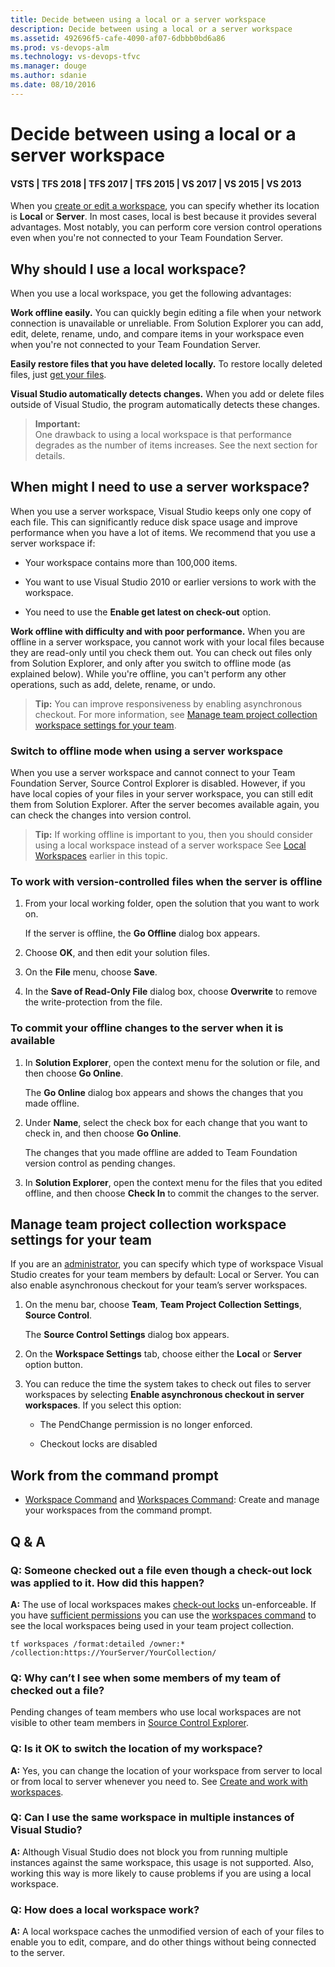 ```yaml
---
title: Decide between using a local or a server workspace
description: Decide between using a local or a server workspace
ms.assetid: 492696f5-cafe-4090-af07-6dbbb0bd6a86
ms.prod: vs-devops-alm
ms.technology: vs-devops-tfvc
ms.manager: douge
ms.author: sdanie
ms.date: 08/10/2016
---
```


# Decide between using a local or a server workspace

#### VSTS | TFS 2018 | TFS 2017 | TFS 2015 | VS 2017 | VS 2015 | VS 2013

When you [create or edit a workspace](create-work-workspaces.md), you can specify whether its location is **Local** or **Server**. In most cases, local is best because it provides several advantages. Most notably, you can perform core version control operations even when you're not connected to your Team Foundation Server.

<a name="local"></a>

## Why should I use a local workspace?

When you use a local workspace, you get the following advantages:

**Work offline easily.** You can quickly begin editing a file when your network connection is unavailable or unreliable. From Solution Explorer you can add, edit, delete, rename, undo, and compare items in your workspace even when you're not connected to your Team Foundation Server.

**Easily restore files that you have deleted locally.** To restore locally deleted files, just [get your files](develop-your-app-team-foundation-version-control.md).

**Visual Studio automatically detects changes.** When you add or delete files outside of Visual Studio, the program automatically detects these changes.

>**Important:**  
>One drawback to using a local workspace is that performance degrades as the number of items increases. See the next section for details.

## When might I need to use a server workspace?

When you use a server workspace, Visual Studio keeps only one copy of each file. This can significantly reduce disk space usage and improve performance when you have a lot of items. We recommend that you use a server workspace if:

-   Your workspace contains more than 100,000 items.

-   You want to use Visual Studio 2010 or earlier versions to work with the workspace.

-   You need to use the **Enable get latest on check-out** option.

**Work offline with difficulty and with poor performance.** When you are offline in a server workspace, you cannot work with your local files because they are read-only until you check them out. You can check out files only from Solution Explorer, and only after you switch to offline mode (as explained below). While you're offline, you can't perform any other operations, such as add, delete, rename, or undo.

>**Tip:**
You can improve responsiveness by enabling asynchronous checkout. For more information, see [Manage team project collection workspace settings for your team](decide-between-using-local-server-workspace.md#Admin_Settings).

### Switch to offline mode when using a server workspace

When you use a server workspace and cannot connect to your Team Foundation Server, Source Control Explorer is disabled. However, if you have local copies of your files in your server workspace, you can still edit them from Solution Explorer. After the server becomes available again, you can check the changes into version control.

>**Tip:**
If working offline is important to you, then you should consider using a local workspace instead of a server workspace See [Local Workspaces](decide-between-using-local-server-workspace.md#local) earlier in this topic.

### To work with version-controlled files when the server is offline

1.  From your local working folder, open the solution that you want to work on.

    If the server is offline, the **Go Offline** dialog box appears.

2.  Choose **OK**, and then edit your solution files.

3.  On the **File** menu, choose **Save**.

4.  In the **Save of Read-Only File** dialog box, choose **Overwrite** to remove the write-protection from the file.

### To commit your offline changes to the server when it is available

1.  In **Solution Explorer**, open the context menu for the solution or file, and then choose **Go Online**.

    The **Go Online** dialog box appears and shows the changes that you made offline.

2.  Under **Name**, select the check box for each change that you want to check in, and then choose **Go Online**.

    The changes that you made offline are added to Team Foundation version control as pending changes.

3.  In **Solution Explorer**, open the context menu for the files that you edited offline, and then choose **Check In** to commit the changes to the server.

<a name="Admin_Settings"><a/>

## Manage team project collection workspace settings for your team

If you are an [administrator](https://msdn.microsoft.com/library/ms253077), you can specify which type of workspace Visual Studio creates for your team members by default: Local or Server. You can also enable asynchronous checkout for your team’s server workspaces.

1.  On the menu bar, choose **Team**, **Team Project Collection Settings**, **Source Control**.

    The **Source Control Settings** dialog box appears.

2.  On the **Workspace Settings** tab, choose either the **Local** or **Server** option button.

3.  You can reduce the time the system takes to check out files to server workspaces by selecting **Enable asynchronous checkout in server workspaces**. If you select this option:

    -   The PendChange permission is no longer enforced.

    -   Checkout locks are disabled

## Work from the command prompt

-    [Workspace Command](workspace-command.md)  and [Workspaces Command](workspaces-command.md): Create and manage your workspaces from the command prompt.

## Q & A

 
### Q: Someone checked out a file even though a check-out lock was applied to it. How did this happen?

**A:** The use of local workspaces makes [check-out locks](understand-lock-types.md) un-enforceable. If you have [sufficient permissions](../security/permissions.md#tfvc) you can use the [workspaces command](workspaces-command.md) to see the local workspaces being used in your team project collection.

    tf workspaces /format:detailed /owner:* /collection:https://YourServer/YourCollection/

### Q: Why can’t I see when some members of my team of checked out a file?

Pending changes of team members who use local workspaces are not visible to other team members in [Source Control Explorer](use-source-control-explorer-manage-files-under-version-control.md).

### Q: Is it OK to switch the location of my workspace?

**A:** Yes, you can change the location of your workspace from server to local or from local to server whenever you need to. See [Create and work with workspaces](create-work-workspaces.md).

### Q: Can I use the same workspace in multiple instances of Visual Studio?

**A:** Although Visual Studio does not block you from running multiple instances against the same workspace, this usage is not supported. Also, working this way is more likely to cause problems if you are using a local workspace.

### Q: How does a local workspace work?

**A:** A local workspace caches the unmodified version of each of your files to enable you to edit, compare, and do other things without being connected to the server.
